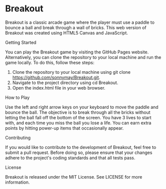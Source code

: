 # Breakout

Breakout is a classic arcade game where the player must use a paddle to bounce a ball and break through a wall of bricks. This web version of Breakout was created using HTML5 Canvas and JavaScript.

Getting Started

You can play the Breakout game by visiting the GitHub Pages website. Alternatively, you can clone the repository to your local machine and run the game locally. To do this, follow these steps:

1. Clone the repository to your local machine using git clone https://github.com/sonnymay/Breakout.git.
2. Navigate to the project directory using cd Breakout.
3. Open the index.html file in your web browser.

How to Play

Use the left and right arrow keys on your keyboard to move the paddle and bounce the ball. The objective is to break through all the bricks without letting the ball fall off the bottom of the screen. You have 3 lives to start with, and each time you miss the ball you lose a life. You can earn extra points by hitting power-up items that occasionally appear.

Contributing

If you would like to contribute to the development of Breakout, feel free to submit a pull request. Before doing so, please ensure that your changes adhere to the project's coding standards and that all tests pass.

License

Breakout is released under the MIT License. See LICENSE for more information.
